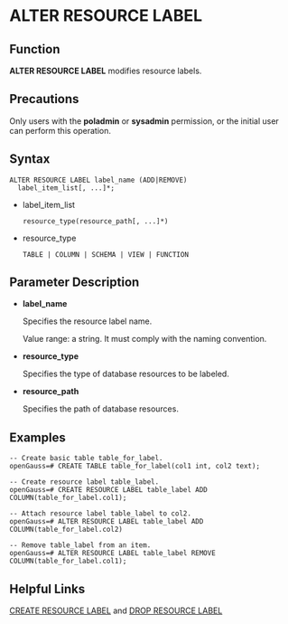 # ALTER RESOURCE LABEL<a name="EN-US_TOPIC_0306525301"></a>

## Function<a name="en-us_topic_0059778839_s878bf4f1569c4d2f87e056f26372448e"></a>

**ALTER RESOURCE LABEL**  modifies resource labels.

## Precautions<a name="en-us_topic_0059778839_s63ad21f92ad74c9e8d6bf18bb7218c4f"></a>

Only users with the  **poladmin**  or  **sysadmin**  permission, or the initial user can perform this operation.

## Syntax<a name="en-us_topic_0059777586_sa46c661c13834b8389614f75e47a3efa"></a>

```
ALTER RESOURCE LABEL label_name (ADD|REMOVE) 
  label_item_list[, ...]*;
```

-   label\_item\_list

    ```
    resource_type(resource_path[, ...]*)
    ```

-   resource\_type

    ```
    TABLE | COLUMN | SCHEMA | VIEW | FUNCTION
    ```


## Parameter Description<a name="section2852173114389"></a>

-   **label\_name**

    Specifies the resource label name.

    Value range: a string. It must comply with the naming convention.

-   **resource\_type**

    Specifies the type of database resources to be labeled.

-   **resource\_path**

    Specifies the path of database resources.


## Examples<a name="section873151912198"></a>

```
-- Create basic table table_for_label.
openGauss=# CREATE TABLE table_for_label(col1 int, col2 text);

-- Create resource label table_label.
openGauss=# CREATE RESOURCE LABEL table_label ADD COLUMN(table_for_label.col1);

-- Attach resource label table_label to col2.
openGauss=# ALTER RESOURCE LABEL table_label ADD COLUMN(table_for_label.col2)

-- Remove table_label from an item.
openGauss=# ALTER RESOURCE LABEL table_label REMOVE COLUMN(table_for_label.col1);
```

## Helpful Links<a name="section156744489391"></a>

[CREATE RESOURCE LABEL](create-resource-label.md)  and  [DROP RESOURCE LABEL](drop-resource-label.md)

